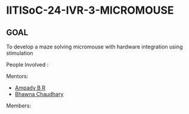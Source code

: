 # IITISoC-24-IVR-3-MICROMOUSE

## GOAL
To develop a maze solving micromouse with hardware integration using stimulation

People Involved : 

Mentors:
- [Ampady B R](https://github.com/ampady06)
- [Bhawna Chaudhary](https://github.com/WebWizard104)

Members:
<br>
